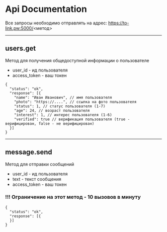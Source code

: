 # Api Documentation
Все запросы необходимо отправлять на адрес: https://to-link.pw:5000/<метод>
____
## users.get
Метод для получения общедоступной информации о пользователе
* user_id - ид пользователя
* access_token - ваш токен
```
{
  "status": "ok",
  "response": [{
    "name": "Иван Иванович", // имя пользователя
    "photo": "https://....", // ссылка на фото пользователя
    "status": 1, // статус пользователя (1-7)
    "age": 24, // возраст пользователя
    "interest": 1, // интерес пользователя (1-6)
    "verified": true // верификация пользователя (true - верифицирован, false - не верифицирован)
  }]
}
```
____
## message.send
Метод для отправки сообщений
* user_id - ид пользователя
* text - текст сообщения
* access_token - ваш токен
### !!! Ограничение на этот метод - 10 вызовов в минуту
```
{
  "status": "ok",
  "response": [{
  }]
}
```
